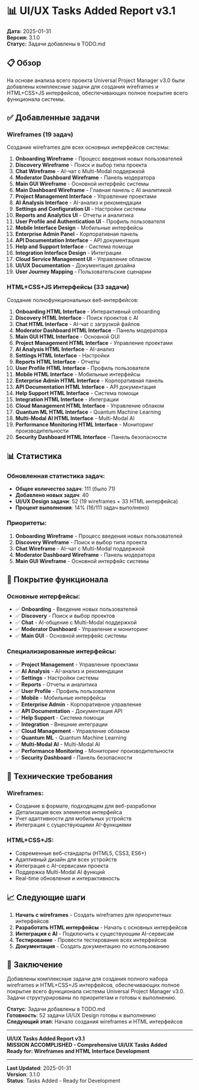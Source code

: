 # 📊 UI/UX Tasks Added Report v3.1

**Дата:** 2025-01-31  
**Версия:** 3.1.0  
**Статус:** Задачи добавлены в TODO.md

## 📋 Обзор

На основе анализа всего проекта Universal Project Manager v3.0 были добавлены комплексные задачи для создания wireframes и HTML+CSS+JS интерфейсов, обеспечивающих полное покрытие всего функционала системы.

## ✅ Добавленные задачи

### Wireframes (19 задач)
Создание wireframes для всех основных интерфейсов системы:

1. **Onboarding Wireframe** - Процесс введения новых пользователей
2. **Discovery Wireframe** - Поиск и выбор типа проекта
3. **Chat Wireframe** - AI-чат с Multi-Modal поддержкой
4. **Moderator Dashboard Wireframe** - Панель модератора
5. **Main GUI Wireframe** - Основной интерфейс системы
6. **Main Dashboard Wireframe** - Главная панель с AI аналитикой
7. **Project Management Interface** - Управление проектами
8. **AI Analysis Interface** - AI-анализ и рекомендации
9. **Settings and Configuration UI** - Настройки системы
10. **Reports and Analytics UI** - Отчеты и аналитика
11. **User Profile and Authentication UI** - Профиль пользователя
12. **Mobile Interface Design** - Мобильные интерфейсы
13. **Enterprise Admin Panel** - Корпоративная панель
14. **API Documentation Interface** - API документация
15. **Help and Support Interface** - Система помощи
16. **Integration Interface Design** - Интеграции
17. **Cloud Service Management UI** - Управление облаком
18. **UI/UX Documentation** - Документация дизайна
19. **User Journey Mapping** - Пользовательские сценарии

### HTML+CSS+JS Интерфейсы (33 задачи)
Создание полнофункциональных веб-интерфейсов:

1. **Onboarding HTML Interface** - Интерактивный onboarding
2. **Discovery HTML Interface** - Поиск проектов с AI
3. **Chat HTML Interface** - AI-чат с загрузкой файлов
4. **Moderator Dashboard HTML Interface** - Панель модератора
5. **Main GUI HTML Interface** - Основной GUI
6. **Project Management HTML Interface** - Управление проектами
7. **AI Analysis HTML Interface** - AI-анализ
8. **Settings HTML Interface** - Настройки
9. **Reports HTML Interface** - Отчеты
10. **User Profile HTML Interface** - Профиль пользователя
11. **Mobile HTML Interface** - Мобильные интерфейсы
12. **Enterprise Admin HTML Interface** - Корпоративная панель
13. **API Documentation HTML Interface** - API документация
14. **Help Support HTML Interface** - Система помощи
15. **Integration HTML Interface** - Интеграции
16. **Cloud Management HTML Interface** - Управление облаком
17. **Quantum ML HTML Interface** - Quantum Machine Learning
18. **Multi-Modal AI HTML Interface** - Multi-Modal AI
19. **Performance Monitoring HTML Interface** - Мониторинг производительности
20. **Security Dashboard HTML Interface** - Панель безопасности

## 📊 Статистика

### Обновленная статистика задач:
- **Общее количество задач**: 111 (было 71)
- **Добавлено новых задач**: 40
- **UI/UX Design задачи**: 52 (19 wireframes + 33 HTML интерфейса)
- **Процент выполнения**: 14% (16/111 задач выполнено)

### Приоритеты:
1. **Onboarding Wireframe** - Процесс введения новых пользователей
2. **Discovery Wireframe** - Поиск и выбор типа проекта
3. **Chat Wireframe** - AI-чат с Multi-Modal поддержкой
4. **Moderator Dashboard Wireframe** - Панель модератора
5. **Main GUI Wireframe** - Основной интерфейс системы

## 🎯 Покрытие функционала

### Основные интерфейсы:
- ✅ **Onboarding** - Введение новых пользователей
- ✅ **Discovery** - Поиск и выбор проектов
- ✅ **Chat** - AI-общение с Multi-Modal поддержкой
- ✅ **Moderator Dashboard** - Управление и мониторинг
- ✅ **Main GUI** - Основной интерфейс системы

### Специализированные интерфейсы:
- ✅ **Project Management** - Управление проектами
- ✅ **AI Analysis** - AI-анализ и рекомендации
- ✅ **Settings** - Настройки системы
- ✅ **Reports** - Отчеты и аналитика
- ✅ **User Profile** - Профиль пользователя
- ✅ **Mobile** - Мобильные интерфейсы
- ✅ **Enterprise Admin** - Корпоративное управление
- ✅ **API Documentation** - Документация API
- ✅ **Help Support** - Система помощи
- ✅ **Integration** - Внешние интеграции
- ✅ **Cloud Management** - Управление облаком
- ✅ **Quantum ML** - Quantum Machine Learning
- ✅ **Multi-Modal AI** - Multi-Modal AI
- ✅ **Performance Monitoring** - Мониторинг производительности
- ✅ **Security Dashboard** - Панель безопасности

## 🔧 Технические требования

### Wireframes:
- Создание в формате, подходящем для веб-разработки
- Детализация всех элементов интерфейса
- Учет адаптивности для мобильных устройств
- Интеграция с существующими AI-функциями

### HTML+CSS+JS:
- Современные веб-стандарты (HTML5, CSS3, ES6+)
- Адаптивный дизайн для всех устройств
- Интеграция с AI-сервисами проекта
- Поддержка Multi-Modal AI функций
- Real-time обновления и интерактивность

## 📈 Следующие шаги

1. **Начать с wireframes** - Создать wireframes для приоритетных интерфейсов
2. **Разработать HTML интерфейсы** - Начать с основных интерфейсов
3. **Интеграция с AI** - Подключить к существующим AI-сервисам
4. **Тестирование** - Провести тестирование всех интерфейсов
5. **Документация** - Создать документацию по использованию

## 🎉 Заключение

Добавлены комплексные задачи для создания полного набора wireframes и HTML+CSS+JS интерфейсов, обеспечивающих полное покрытие всего функционала системы Universal Project Manager v3.0. Задачи структурированы по приоритетам и готовы к выполнению.

**Статус**: Задачи добавлены в TODO.md  
**Готовность**: 52 задачи UI/UX Design готовы к выполнению  
**Следующий этап**: Начало создания wireframes и HTML интерфейсов

---

**UI/UX Tasks Added Report v3.1**  
**MISSION ACCOMPLISHED - Comprehensive UI/UX Tasks Added**  
**Ready for: Wireframes and HTML Interface Development**

---

**Last Updated**: 2025-01-31  
**Version**: 3.1.0  
**Status**: Tasks Added - Ready for Development

